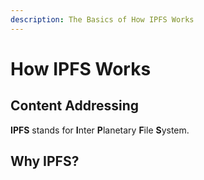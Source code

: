 ```yaml
---
description: The Basics of How IPFS Works
---
```


# How IPFS Works

## Content Addressing
**IPFS** stands for **I**nter **P**lanetary **F**ile **S**ystem.  


## Why IPFS?
